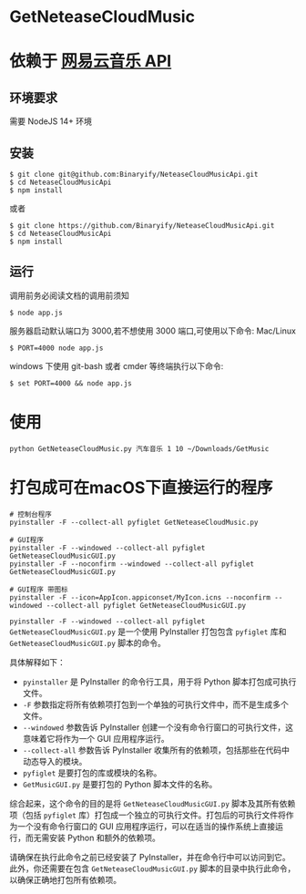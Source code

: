 # GetNeteaseCloudMusic

# 依赖于 [网易云音乐 API](https://github.com/Binaryify/NeteaseCloudMusicApi)
## 环境要求
需要 NodeJS 14+ 环境

## 安装
```
$ git clone git@github.com:Binaryify/NeteaseCloudMusicApi.git
$ cd NeteaseCloudMusicApi
$ npm install
```
或者
```
$ git clone https://github.com/Binaryify/NeteaseCloudMusicApi.git
$ cd NeteaseCloudMusicApi
$ npm install
```
## 运行
调用前务必阅读文档的调用前须知
```
$ node app.js
```
服务器启动默认端口为 3000,若不想使用 3000 端口,可使用以下命令: Mac/Linux
```
$ PORT=4000 node app.js
```
windows 下使用 git-bash 或者 cmder 等终端执行以下命令:
```
$ set PORT=4000 && node app.js
```
# 使用
```
python GetNeteaseCloudMusic.py 汽车音乐 1 10 ~/Downloads/GetMusic
```
# 打包成可在macOS下直接运行的程序
```
# 控制台程序
pyinstaller -F --collect-all pyfiglet GetNeteaseCloudMusic.py

# GUI程序
pyinstaller -F --windowed --collect-all pyfiglet GetNeteaseCloudMusicGUI.py
pyinstaller -F --noconfirm --windowed --collect-all pyfiglet GetNeteaseCloudMusicGUI.py

# GUI程序 带图标
pyinstaller -F --icon=AppIcon.appiconset/MyIcon.icns --noconfirm --windowed --collect-all pyfiglet GetNeteaseCloudMusicGUI.py
```
`pyinstaller -F --windowed --collect-all pyfiglet GetNeteaseCloudMusicGUI.py` 是一个使用 PyInstaller 打包包含 `pyfiglet` 库和 `GetNeteaseCloudMusicGUI.py` 脚本的命令。

具体解释如下：

- `pyinstaller` 是 PyInstaller 的命令行工具，用于将 Python 脚本打包成可执行文件。
- `-F` 参数指定将所有依赖项打包到一个单独的可执行文件中，而不是生成多个文件。
- `--windowed` 参数告诉 PyInstaller 创建一个没有命令行窗口的可执行文件，这意味着它将作为一个 GUI 应用程序运行。
- `--collect-all` 参数告诉 PyInstaller 收集所有的依赖项，包括那些在代码中动态导入的模块。
- `pyfiglet` 是要打包的库或模块的名称。
- `GetMusicGUI.py` 是要打包的 Python 脚本文件的名称。

综合起来，这个命令的目的是将 `GetNeteaseCloudMusicGUI.py` 脚本及其所有依赖项（包括 `pyfiglet` 库）打包成一个独立的可执行文件。打包后的可执行文件将作为一个没有命令行窗口的 GUI 应用程序运行，可以在适当的操作系统上直接运行，而无需安装 Python 和额外的依赖项。

请确保在执行此命令之前已经安装了 PyInstaller，并在命令行中可以访问到它。此外，你还需要在包含 `GetNeteaseCloudMusicGUI.py` 脚本的目录中执行此命令，以确保正确地打包所有依赖项。
